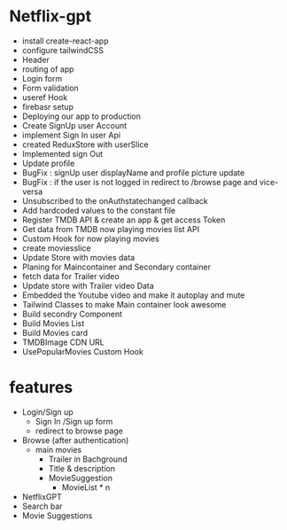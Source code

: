 # Netflix-gpt
- install create-react-app
- configure tailwindCSS
- Header
- routing of app
- Login form
- Form validation
- useref Hook
- firebasr setup
- Deploying our app to production
- Create SignUp user Account
- implement Sign In user Api
- created ReduxStore  with userSlice
- Implemented sign Out 
- Update profile
- BugFix : signUp user displayName and profile picture update
- BugFix : if the user is not logged in redirect to /browse page and vice-versa
- Unsubscribed to the onAuthstatechanged callback
- Add hardcoded values to the constant file
- Register TMDB API & create an app & get access Token
- Get data from TMDB now playing movies list API
- Custom Hook for now playing movies
- create moviesslice
- Update Store with movies data
- Planing for Maincontainer and Secondary container
- fetch data for Trailer video
- Update store with Trailer video Data
- Embedded the Youtube video and make it autoplay and mute 
- Tailwind Classes to make Main container look awesome
- Build secondry Component
- Build Movies List 
- Build Movies card
- TMDBImage CDN URL
- UsePopularMovies Custom Hook

# features
- Login/Sign up
  - Sign In /Sign up form
  - redirect to browse page
- Browse (after authentication)
  - main movies
    - Trailer in Bachground
    - Title & description
    - MovieSuggestion
      - MovieList * n
- NetflixGPT 
 - Search bar
 - Movie Suggestions        